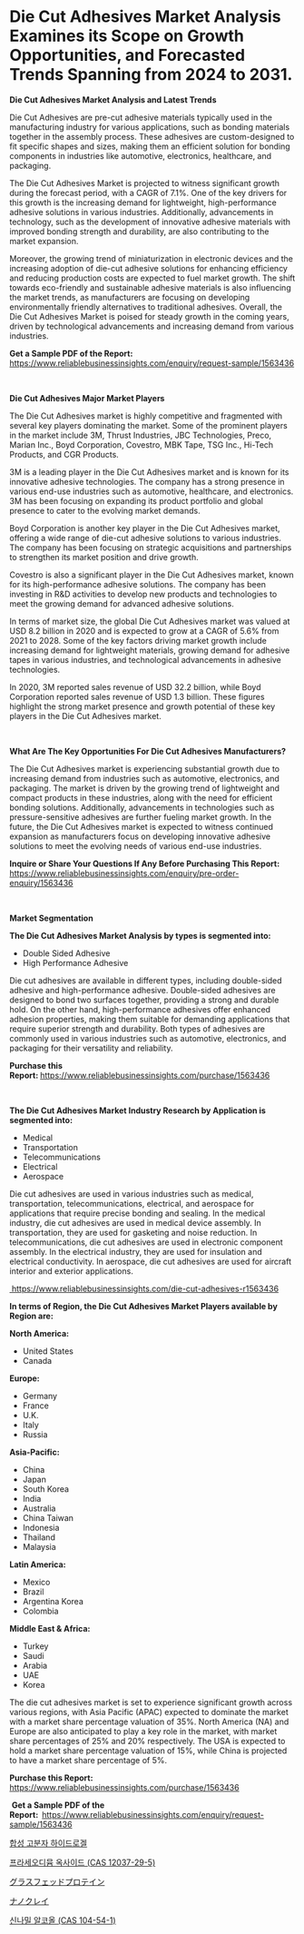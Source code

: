 <p><h1>Die Cut Adhesives Market Analysis Examines its Scope on Growth Opportunities, and Forecasted Trends Spanning from 2024 to 2031.</h1></p><p><strong>Die Cut Adhesives Market Analysis and Latest Trends</strong></p>
<p><p>Die Cut Adhesives are pre-cut adhesive materials typically used in the manufacturing industry for various applications, such as bonding materials together in the assembly process. These adhesives are custom-designed to fit specific shapes and sizes, making them an efficient solution for bonding components in industries like automotive, electronics, healthcare, and packaging.</p><p>The Die Cut Adhesives Market is projected to witness significant growth during the forecast period, with a CAGR of 7.1%. One of the key drivers for this growth is the increasing demand for lightweight, high-performance adhesive solutions in various industries. Additionally, advancements in technology, such as the development of innovative adhesive materials with improved bonding strength and durability, are also contributing to the market expansion.</p><p>Moreover, the growing trend of miniaturization in electronic devices and the increasing adoption of die-cut adhesive solutions for enhancing efficiency and reducing production costs are expected to fuel market growth. The shift towards eco-friendly and sustainable adhesive materials is also influencing the market trends, as manufacturers are focusing on developing environmentally friendly alternatives to traditional adhesives. Overall, the Die Cut Adhesives Market is poised for steady growth in the coming years, driven by technological advancements and increasing demand from various industries.</p></p>
<p><strong>Get a Sample PDF of the Report:&nbsp;</strong> <a href="https://www.reliablebusinessinsights.com/enquiry/request-sample/1563436">https://www.reliablebusinessinsights.com/enquiry/request-sample/1563436</a></p>
<p>&nbsp;</p>
<p><strong>Die Cut Adhesives Major Market Players</strong></p>
<p><p>The Die Cut Adhesives market is highly competitive and fragmented with several key players dominating the market. Some of the prominent players in the market include 3M, Thrust Industries, JBC Technologies, Preco, Marian Inc., Boyd Corporation, Covestro, MBK Tape, TSG Inc., Hi-Tech Products, and CGR Products.</p><p>3M is a leading player in the Die Cut Adhesives market and is known for its innovative adhesive technologies. The company has a strong presence in various end-use industries such as automotive, healthcare, and electronics. 3M has been focusing on expanding its product portfolio and global presence to cater to the evolving market demands.</p><p>Boyd Corporation is another key player in the Die Cut Adhesives market, offering a wide range of die-cut adhesive solutions to various industries. The company has been focusing on strategic acquisitions and partnerships to strengthen its market position and drive growth.</p><p>Covestro is also a significant player in the Die Cut Adhesives market, known for its high-performance adhesive solutions. The company has been investing in R&D activities to develop new products and technologies to meet the growing demand for advanced adhesive solutions.</p><p>In terms of market size, the global Die Cut Adhesives market was valued at USD 8.2 billion in 2020 and is expected to grow at a CAGR of 5.6% from 2021 to 2028. Some of the key factors driving market growth include increasing demand for lightweight materials, growing demand for adhesive tapes in various industries, and technological advancements in adhesive technologies.</p><p>In 2020, 3M reported sales revenue of USD 32.2 billion, while Boyd Corporation reported sales revenue of USD 1.3 billion. These figures highlight the strong market presence and growth potential of these key players in the Die Cut Adhesives market.</p></p>
<p>&nbsp;</p>
<p><strong>What Are The Key Opportunities For Die Cut Adhesives Manufacturers?</strong></p>
<p><p>The Die Cut Adhesives market is experiencing substantial growth due to increasing demand from industries such as automotive, electronics, and packaging. The market is driven by the growing trend of lightweight and compact products in these industries, along with the need for efficient bonding solutions. Additionally, advancements in technologies such as pressure-sensitive adhesives are further fueling market growth. In the future, the Die Cut Adhesives market is expected to witness continued expansion as manufacturers focus on developing innovative adhesive solutions to meet the evolving needs of various end-use industries.</p></p>
<p><strong>Inquire or Share Your Questions If Any Before Purchasing This Report:</strong> <a href="https://www.reliablebusinessinsights.com/enquiry/pre-order-enquiry/1563436">https://www.reliablebusinessinsights.com/enquiry/pre-order-enquiry/1563436</a></p>
<p>&nbsp;</p>
<p><strong>Market Segmentation</strong></p>
<p><strong>The Die Cut Adhesives Market Analysis by types is segmented into:</strong></p>
<p><ul><li>Double Sided Adhesive</li><li>High Performance Adhesive</li></ul></p>
<p><p>Die cut adhesives are available in different types, including double-sided adhesive and high-performance adhesive. Double-sided adhesives are designed to bond two surfaces together, providing a strong and durable hold. On the other hand, high-performance adhesives offer enhanced adhesion properties, making them suitable for demanding applications that require superior strength and durability. Both types of adhesives are commonly used in various industries such as automotive, electronics, and packaging for their versatility and reliability.</p></p>
<p><strong>Purchase this Report:&nbsp;</strong><a href="https://www.reliablebusinessinsights.com/purchase/1563436">https://www.reliablebusinessinsights.com/purchase/1563436</a></p>
<p>&nbsp;</p>
<p><strong>The Die Cut Adhesives Market Industry Research by Application is segmented into:</strong></p>
<p><ul><li>Medical</li><li>Transportation</li><li>Telecommunications</li><li>Electrical</li><li>Aerospace</li></ul></p>
<p><p>Die cut adhesives are used in various industries such as medical, transportation, telecommunications, electrical, and aerospace for applications that require precise bonding and sealing. In the medical industry, die cut adhesives are used in medical device assembly. In transportation, they are used for gasketing and noise reduction. In telecommunications, die cut adhesives are used in electronic component assembly. In the electrical industry, they are used for insulation and electrical conductivity. In aerospace, die cut adhesives are used for aircraft interior and exterior applications.</p></p>
<p><a href="https://www.reliablebusinessinsights.com/die-cut-adhesives-r1563436">&nbsp;https://www.reliablebusinessinsights.com/die-cut-adhesives-r1563436</a></p>
<p><strong>In terms of Region, the Die Cut Adhesives Market Players available by Region are:</strong></p>
<p>
    <p> <strong> North America: </strong>
        <ul>
            <li>United States</li>
            <li>Canada</li>
        </ul>
        </p> 
    <p> <strong> Europe: </strong>
        <ul>
            <li>Germany</li>
            <li>France</li>
            <li>U.K.</li>
            <li>Italy</li>
            <li>Russia</li>
        </ul>
        </p> 
    <p> <strong> Asia-Pacific: </strong>
        <ul>
            <li>China</li>
            <li>Japan</li>
            <li>South Korea</li>
            <li>India</li>
            <li>Australia</li>
            <li>China Taiwan</li>
            <li>Indonesia</li>
            <li>Thailand</li>
            <li>Malaysia</li>
        </ul>
        </p> 
    <p> <strong> Latin America: </strong>
        <ul>
            <li>Mexico</li>
            <li>Brazil</li>
            <li>Argentina Korea</li>
            <li>Colombia</li>
        </ul>
        </p> 
    <p> <strong> Middle East & Africa: </strong>
        <ul>
            <li>Turkey</li>
            <li>Saudi</li>
            <li>Arabia</li>
            <li>UAE</li>
            <li>Korea</li>
        </ul>
    </p>
    </p>
<p><p>The die cut adhesives market is set to experience significant growth across various regions, with Asia Pacific (APAC) expected to dominate the market with a market share percentage valuation of 35%. North America (NA) and Europe are also anticipated to play a key role in the market, with market share percentages of 25% and 20% respectively. The USA is expected to hold a market share percentage valuation of 15%, while China is projected to have a market share percentage of 5%.</p></p>
<p><strong>Purchase this Report: </strong><a href="https://www.reliablebusinessinsights.com/purchase/1563436">https://www.reliablebusinessinsights.com/purchase/1563436</a></p>
<p>&nbsp;<strong>Get a Sample PDF of the Report:&nbsp;&nbsp;</strong><a href="https://www.reliablebusinessinsights.com/enquiry/request-sample/1563436">https://www.reliablebusinessinsights.com/enquiry/request-sample/1563436</a></p>
<p><strong></strong></p>
<p><p><a href="https://github.com/rahat-gis/Market-Research-Report-List-1/blob/main/7189532139989.md">합성 고분자 하이드로겔</a></p><p><a href="https://medium.com/@sydneyhaley871/2024%EB%85%84%EB%B6%80%ED%84%B0-2031%EB%85%84%EA%B9%8C%EC%A7%80-%EC%98%88%EC%B8%A1%EB%90%9C-%EA%B8%80%EB%A1%9C%EB%B2%8C-%ED%94%84%EB%9D%BC%EC%84%B8%EC%98%A4%EB%94%94%EB%AE%B4-%EC%82%B0%ED%99%94%EB%AC%BC-cas-12037-29-5-%EC%8B%9C%EC%9E%A5-%EB%B2%94%EC%9C%84-%EB%B0%8F-%EC%9D%98-%EB%B9%A0%EB%A5%B4%EA%B2%8C-%EC%84%B1%EC%9E%A5%ED%95%98%EB%8A%94-cagr%EC%97%90-%EB%8C%80%ED%95%9C-%EC%8B%AC%EC%B8%B5-%EB%B6%84%EC%84%9D-3f52eed0747a">프라세오디뮴 옥사이드 (CAS 12037-29-5)</a></p><p><a href="https://github.com/CloydAbbott2023/Market-Research-Report-List-2/blob/main/2317020134722.md">グラスフェッドプロテイン</a></p><p><a href="https://medium.com/@chloekessler01/%E3%83%8A%E3%83%8E%E3%82%AF%E3%83%AC%E3%82%A4%E5%B8%82%E5%A0%B4-2024%E5%B9%B4%E3%81%8B%E3%82%892031%E5%B9%B4%E3%81%BE%E3%81%A7%E3%81%AE%E6%A5%AD%E7%95%8C%E3%81%AE%E3%83%88%E3%83%AC%E3%83%B3%E3%83%89%E3%81%A8%E4%BA%88%E6%B8%AC-a6488ec67dda">ナノクレイ</a></p><p><a href="https://medium.com/@darrellacocha676/%EC%8B%A0%ED%86%A0-%EC%95%8C%EC%BD%9C-cas-104-54-1-%EC%82%B0%EC%97%85%EC%97%90-%EB%8C%80%ED%95%9C-%ED%86%B5%EC%B0%B0-%EC%8B%9C%EC%9E%A5-%EA%B8%88%EC%9C%B5-%EC%83%81%ED%83%9C-%EC%8B%9C%EC%9E%A5-%EA%B7%9C%EB%AA%A8-%EB%B0%8F-2031%EB%85%84%EA%B9%8C%EC%A7%80%EC%9D%98-%EC%88%98%EC%9D%B5-%EB%B6%84%EC%84%9D-1f718ff46617">신나밀 알코올 (CAS 104-54-1)</a></p></p>